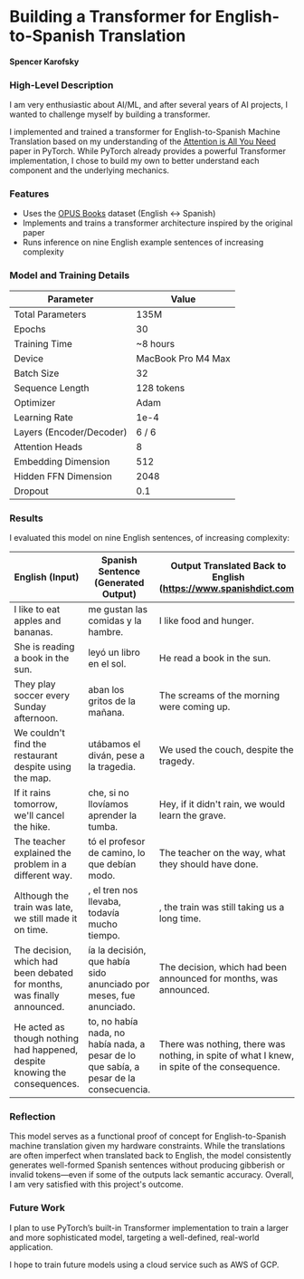 # Building a Transformer for English-to-Spanish Translation
#### Spencer Karofsky

### High-Level Description

I am very enthusiastic about AI/ML, and after several years of AI projects, I wanted to challenge myself by building a transformer.

I implemented and trained a transformer for English-to-Spanish Machine Translation based on my understanding of the [Attention is All You Need](https://arxiv.org/pdf/1706.03762) paper in PyTorch. While PyTorch already provides a powerful Transformer implementation, I chose to build my own to better understand each component and the underlying mechanics.

### Features

* Uses the [OPUS Books](https://opus.nlpl.eu/opus-100.php) dataset (English <-> Spanish)
* Implements and trains a transformer architecture inspired by the original paper
* Runs inference on nine English example sentences of increasing complexity

### Model and Training Details

| Parameter                | Value                     |
| ------------------------ | ------------------------- |
| Total Parameters         | 135M                      |
| Epochs                   | 30                        |
| Training Time            | \~8 hours                 |
| Device                   | MacBook Pro M4 Max        |
| Batch Size               | 32                        |
| Sequence Length          | 128 tokens                |
| Optimizer                | Adam                      |
| Learning Rate            | 1e-4        |
| Layers (Encoder/Decoder) | 6 / 6                     |
| Attention Heads          | 8                         |
| Embedding Dimension      | 512                       |
| Hidden FFN Dimension      | 2048                       |
| Dropout                  | 0.1                       |


### Results

I evaluated this model on nine English sentences, of increasing complexity:

| English (Input)     | Spanish Sentence (Generated Output)       | Output Translated Back to English (https://www.spanishdict.com)
| ------------------------ | ------------------------- | ------- |
|  I like to eat apples and bananas.  |  me gustan las comidas y la hambre.  |   I like food and hunger.   |
|  She is reading a book in the sun.   |  leyó un libro en el sol.  |  He read a book in the sun.    |
|  They play soccer every Sunday afternoon.  |     aban los gritos de la mañana.     |    The screams of the morning were coming up.  |
|    We couldn't find the restaurant despite using the map.   |  utábamos el diván, pese a la tragedia.   |   We used the couch, despite the tragedy.   |
|  If it rains tomorrow, we'll cancel the hike.  |       che, si no llovíamos aprender la tumba.          |   Hey, if it didn't rain, we would learn the grave.   |
|  The teacher explained the problem in a different way. |     tó el profesor de camino, lo que debían modo.        |   The teacher on the way, what they should have done.   |
| Although the train was late, we still made it on time. |      , el tren nos llevaba, todavía mucho tiempo.      |   , the train was still taking us a long time.   |
| The decision, which had been debated for months, was finally announced. |  ía la decisión, que había sido anunciado por meses, fue anunciado.  |    The decision, which had been announced for months, was announced.  |
| He acted as though nothing had happened, despite knowing the consequences. |   to, no había nada, no había nada, a pesar de lo que sabía, a pesar de la consecuencia.     |   There was nothing, there was nothing, in spite of what I knew, in spite of the consequence.   |

### Reflection

This model serves as a functional proof of concept for English-to-Spanish machine translation given my hardware constraints. While the translations are often imperfect when translated back to English, the model consistently generates well-formed Spanish sentences without producing gibberish or invalid tokens—even if some of the outputs lack semantic accuracy. Overall, I am very satisfied with this project's outcome.

### Future Work

I plan to use PyTorch’s built-in Transformer implementation to train a larger and more sophisticated model, targeting a well-defined, real-world application.

I hope to train future models using a cloud service such as AWS of GCP.